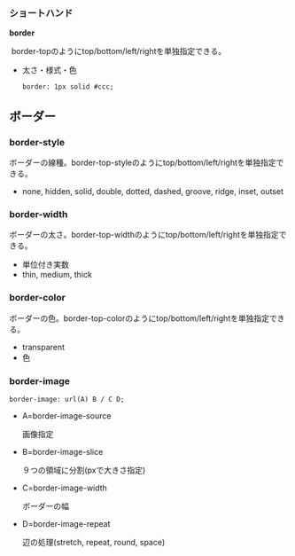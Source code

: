 ### ショートハンド

**border**

​	border-topのようにtop/bottom/left/rightを単独指定できる。

* 太さ・様式・色

   `border: 1px solid #ccc;`





## ボーダー



### border-style

ボーダーの線種。border-top-styleのようにtop/bottom/left/rightを単独指定できる。

* none, hidden, solid, double, dotted, dashed, groove, ridge, inset, outset



### border-width

ボーダーの太さ。border-top-widthのようにtop/bottom/left/rightを単独指定できる。

* 単位付き実数
* thin, medium, thick



### border-color

ボーダーの色。border-top-colorのようにtop/bottom/left/rightを単独指定できる。

* transparent
* 色



### border-image

`border-image: url(A) B / C D;`

* A=border-image-source

   画像指定

* B=border-image-slice

   ９つの領域に分割(pxで大きさ指定)

* C=border-image-width

   ボーダーの幅

* D=border-image-repeat

   辺の処理(stretch, repeat, round, space)



